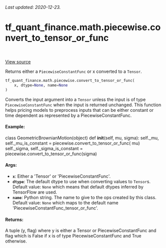 <!--
This file is generated by a tool. Do not edit directly.
For open-source contributions the docs will be updated automatically.
-->

*Last updated: 2020-12-23.*

<div itemscope itemtype="http://developers.google.com/ReferenceObject">
<meta itemprop="name" content="tf_quant_finance.math.piecewise.convert_to_tensor_or_func" />
<meta itemprop="path" content="Stable" />
</div>

# tf_quant_finance.math.piecewise.convert_to_tensor_or_func

<!-- Insert buttons and diff -->

<table class="tfo-notebook-buttons tfo-api" align="left">
</table>

<a target="_blank" href="https://github.com/google/tf-quant-finance/blob/master/tf_quant_finance/math/piecewise.py">View source</a>



Returns either a `PiecewiseConstantFunc` or x converted to a `Tensor`.

```python
tf_quant_finance.math.piecewise.convert_to_tensor_or_func(
    x, dtype=None, name=None
)
```



<!-- Placeholder for "Used in" -->

Converts the input argument into a `Tensor` unless the input is of type
`PiecewiseConstantFunc` when the input is returned unchanged.  This function
helps pricing models to preprocess inputs that can be either constant or time
dependent as represented by a PiecewiseConstantFunc.

#### Example:

class GeometricBrownianMotion(object)
  def __init__(self, mu, sigma):
    self._mu, self._mu_is_constant = piecewise.convert_to_tensor_or_func(
      mu)
    self._sigma, self._sigma_is_constant =
      piecewise.convert_to_tensor_or_func(sigma)



#### Args:


* <b>`x`</b>: Either a 'Tensor' or 'PiecewiseConstantFunc'.
* <b>`dtype`</b>: The default dtype to use when converting values to `Tensor`s.
  Default value: `None` which means that default dtypes inferred by
    TensorFlow are used.
* <b>`name`</b>: Python string. The name to give to the ops created by this class.
  Default value: `None` which maps to the default name
  'PiecewiseConstantFunc_tensor_or_func'.

#### Returns:

A tuple (y, flag) where y is either a Tensor or PiecewiseConstantFunc
and flag which is False if x is of type PiecewiseConstantFunc and True
otherwise.
